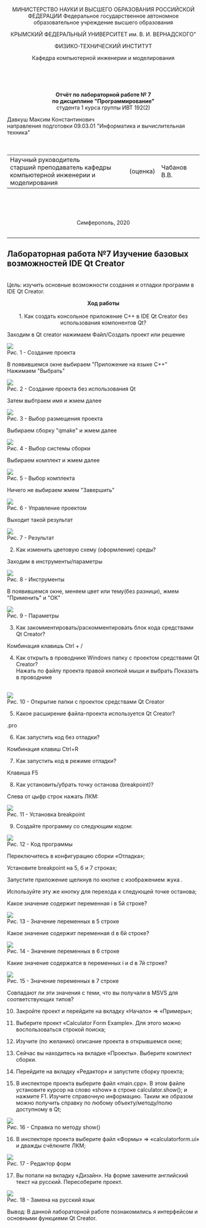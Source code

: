 <p text align = "center">МИНИСТЕРСТВО НАУКИ  И ВЫСШЕГО ОБРАЗОВАНИЯ РОССИЙСКОЙ ФЕДЕРАЦИИ  
Федеральное государственное автономное образовательное учреждение высшего образования  

<p text align = "center">КРЫМСКИЙ ФЕДЕРАЛЬНЫЙ УНИВЕРСИТЕТ им. В. И. ВЕРНАДСКОГО"  

<p text align = "center">ФИЗИКО-ТЕХНИЧЕСКИЙ ИНСТИТУТ  

<p text align = "center">Кафедра компьютерной инженерии и моделирования
</p><br/><br/>
​

<p text align = "center"> 
<b>Отчёт по лабораторной работе № 7<br/> по дисциплине "Программирование"</b>

<br/>
​
студента 1 курса группы ИВТ 192(2)  

Давкуш Максим Константинович  
направления подготовки 09.03.01 "Информатика и вычислительная техника"  
<br/>
​
<table>

<tr><td>Научный руководитель<br/> старший преподаватель кафедры<br/> компьютерной инженерии и моделирования</td>
<td>(оценка)</td>
<td>Чабанов В.В.</td>
</tr>
</table>
<br/><br/>
​
<p text align = "center">Симферополь, 2020<br><br>
<hr>

<h2>Лабораторная работа №7 Изучение базовых возможностей IDE Qt Creator</h2><br>
Цель: изучить основные возможности создания и отладки программ в IDE Qt Creator.<br>
<p text align = "center"><b>Ход работы<br></b><br>
1. Как создать консольное приложение С++ в IDE Qt Creator без использования компонентов Qt?<br>

Заходим в Qt creator нажимаем Файл/Создать проект или решение

<img src = "img/z1.jpg" ></img><br> Рис. 1 - Создание проекта

В появившемся окне выбираем "Приложение на языке С++"<br>
Нажимаем "Выбрать"<br>

<img src = "img/z2.jpg"><br>Рис. 2 - Создание проекта без использования Qt

Затем выбтраем имя и жмем далее

<img src = "img/z3.jpg"><br>Рис. 3 - Выбор размещения проекта

Выбираем сборку "qmake" и жмем далее

<img src = "img/z4.jpg"><br>Рис. 4 - Выбор системы сборки

Выбираем комплект и жмем далее

<img src = "img/z5.jpg"><br>Рис. 5 - Выбор комплекта

Ничего не выбираем жмем "Завершить"<br>

<img src = "img/z6.jpg"><br>Рис. 6 - Управление проектом

Выходит такой результат

<img src = "img/z7.jpg"><br>Рис. 7 - Результат

2. Как изменить цветовую схему (оформление) среды?

Заходим в инструменты/параметры

<img src = "img/z8.jpg"><br>Рис. 8 - Инструменты

В появившемся окне, меняем цвет или тему(без разници), жмем "Применить" и "ОК"

<img src = "img/z9.jpg"><br>Рис. 9 - Параметры

3. Как закомментировать/раскомментировать блок кода средствами Qt Creator?

Комбинация клавишь Ctrl + /

4. Как открыть в проводнике Windows папку с проектом средствами Qt Creator?<br>
Нажать по файлу проекта правой кнопкой мыши и выбрать Показать в проводнике<br><br>

<img src = "img/z10.jpg"><br>Рис. 10 - Открытие папки с проекток средствами Qt Creator

5. Какое расширение файла-проекта используется Qt Creator?<br>

.pro

6. Как запустить код без отладки?<br>

Комбинация клавиш Ctrl+R

7. Как запустить код в режиме отладки?<br>

Клавиша F5

8. Как установить/убрать точку останова (breakpoint)?<br>

Слева от цыфр строк нажать ЛКМ:

<img src = "img/z11.jpg"><br>Рис. 11 - Установка breakpoint

9. Создайте программу со следующим кодом:<br> 

<img src = "img/z12.jpg"><br>Рис. 12 - Код программы

Переключитесь в конфигурацию сборки «Отладка»;

Установите breakpoint на 5, 6 и 7 строках;

Запустите приложение щелкнув по кнопке с изображением жука .

Используйте эту же кнопку для перехода к следующей точке останова;

Какое значение содержит переменная i в 5й строке?

<img src = "img/z13.jpg"><br>Рис. 13 - Значение переменных в 5 строке

Какое значение содержит переменная d в 6й строке?

<img src = "img/z14.jpg"><br>Рис. 14 - Значение переменных в 6 строке

Какие значение содержатся в переменных i и d в 7й строке?

<img src = "img/z15.jpg"><br>Рис. 15 - Значение переменных в 7 строке

Совпадают ли эти значения с теми, что вы получали в MSVS для соответствующих типов?

10. Закройте проект и перейдите на вкладку «Начало» => «Примеры»;

11. Выберите проект «Calculator Form Example». Для этого можно воспользоваться строкой поиска;

12. Изучите (по желанию) описание проекта в открывшемся окне;

13. Сейчас вы находитесь на вкладке «Проекты». Выберите комплект сборки.

14. Перейдите на вкладку «Редактор» и запустите сборку проекта;

15. В инспекторе проекта выберите файл «main.cpp». В этом файле установите курсор на слово «show» в строке calculator.show(); и нажмите F1. Изучите справочную информацию. Таким же образом можно получить справку по любому объекту/методу/полю доступному в Qt;

<img src = "img/z16.jpg"><br>Рис. 16 - Справка по методу show()

16. В инспекторе проекта выберите файл «Формы» => «calculatorform.ui» и дважды счёлкните ЛКМ;

<img src = "img/z17.jpg"><br>Рис. 17 - Редактор форм

17. Вы попали на вкладку «Дизайн». На форме замените английский текст на русский. Пересоберите проект.

<img src = "img/z18.jpg"><br>Рис. 18 - Замена на русский язык

Вывод: В данной лабораторной работе познакомились я интерфейсом и основными функциями Qt Creator.